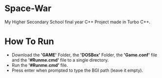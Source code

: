 # Space-War
My Higher Secondary School final year C++ Project made in Turbo C++.
# How To Run
* Download the **'GAME'** Folder, the **'DOSBox'** Folder, the **'Game.conf'** file and the **'#Runme.cmd'** file to a single directory.
* Run the **'#Runme.cmd'** file.
* Press enter when prompted to type the BGI path (leave it empty).
